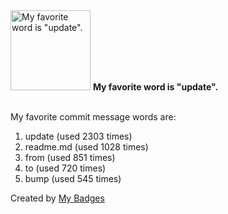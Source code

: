 <img src="https://github.com/my-badges/my-badges/blob/master/src/all-badges/favorite-word/favorite-word.png?raw=true" alt="My favorite word is &quot;update&quot;." title="My favorite word is &quot;update&quot;." width="128">
<strong>My favorite word is &quot;update&quot;.</strong>
<br><br>

My favorite commit message words are:

1. update (used 2303 times)
2. readme.md (used 1028 times)
3. from (used 851 times)
4. to (used 720 times)
5. bump (used 545 times)


Created by <a href="https://github.com/my-badges/my-badges">My Badges</a>